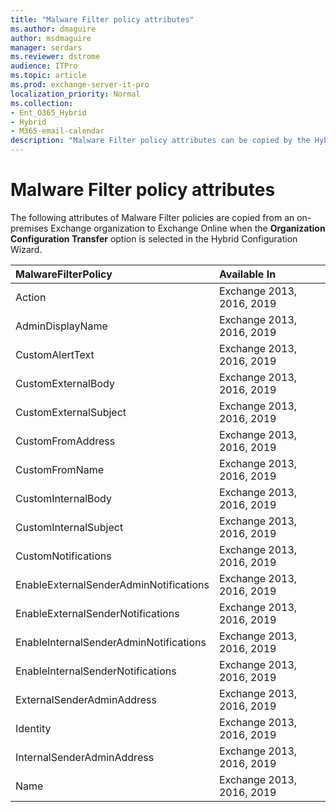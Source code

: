 ```yaml
---
title: "Malware Filter policy attributes"
ms.author: dmaguire
author: msdmaguire
manager: serdars
ms.reviewer: dstrome
audience: ITPro
ms.topic: article
ms.prod: exchange-server-it-pro
localization_priority: Normal
ms.collection:
- Ent_O365_Hybrid
- Hybrid
- M365-email-calendar
description: "Malware Filter policy attributes can be copied by the Hybrid Configuration Wizard from your on-premises organization to Exchange Online to help simplify your hybrid deployment"
---
```


# Malware Filter policy attributes

The following attributes of Malware Filter policies are copied from an on-premises Exchange organization to Exchange Online when the **Organization Configuration Transfer** option is selected in the Hybrid Configuration Wizard.

|**MalwareFilterPolicy**|**Available In**|
|:-----|:-----|
|Action|Exchange 2013, 2016, 2019|
|AdminDisplayName|Exchange 2013, 2016, 2019|
|CustomAlertText|Exchange 2013, 2016, 2019|
|CustomExternalBody|Exchange 2013, 2016, 2019|
|CustomExternalSubject|Exchange 2013, 2016, 2019|
|CustomFromAddress|Exchange 2013, 2016, 2019|
|CustomFromName|Exchange 2013, 2016, 2019|
|CustomInternalBody|Exchange 2013, 2016, 2019|
|CustomInternalSubject|Exchange 2013, 2016, 2019|
|CustomNotifications|Exchange 2013, 2016, 2019|
|EnableExternalSenderAdminNotifications|Exchange 2013, 2016, 2019|
|EnableExternalSenderNotifications|Exchange 2013, 2016, 2019|
|EnableInternalSenderAdminNotifications|Exchange 2013, 2016, 2019|
|EnableInternalSenderNotifications|Exchange 2013, 2016, 2019|
|ExternalSenderAdminAddress|Exchange 2013, 2016, 2019|
|Identity|Exchange 2013, 2016, 2019|
|InternalSenderAdminAddress|Exchange 2013, 2016, 2019|
|Name|Exchange 2013, 2016, 2019|
